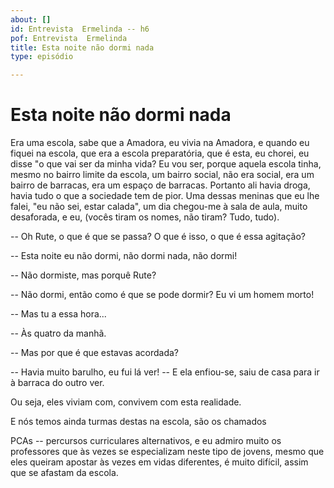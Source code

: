 ```yaml
---
about: []
id: Entrevista  Ermelinda -- h6
pof: Entrevista  Ermelinda
title: Esta noite não dormi nada
type: episódio

---
```

# Esta noite não dormi nada


Era uma escola, sabe que a Amadora, eu vivia na Amadora,
e quando eu fiquei na escola, que era a escola preparatória, que é esta, eu chorei, eu disse
"o que vai ser da minha vida? Eu vou ser, porque aquela escola tinha, mesmo no bairro limite da
escola, um bairro social, não era social, era um bairro de barracas, era um espaço de barracas.
Portanto ali havia droga, havia tudo o que a sociedade tem de pior. Uma dessas meninas que
eu lhe falei, "eu não sei, estar calada", um dia chegou-me à sala de aula, muito desaforada,
e eu, (vocês tiram os nomes, não tiram? Tudo, tudo).

-- Oh Rute, o que é que se passa? O que é isso, o que é essa agitação?

-- Esta noite eu não dormi, não dormi nada,  não dormi!

-- Não dormiste, mas porquê Rute?

-- Não dormi, então como é que se pode dormir? Eu vi um homem morto!

-- Mas tu a essa hora...

-- Às quatro da manhã.

-- Mas por que é que estavas acordada?

-- Havia muito barulho, eu fui lá ver! --
E ela enfiou-se, saiu de casa para ir à barraca do outro ver.

Ou seja, eles viviam com, convivem com esta realidade.

E nós temos ainda turmas destas na escola, são os chamados

PCAs -- percursos curriculares alternativos, e eu admiro muito os professores que às vezes se especializam
neste tipo de jovens, mesmo que eles queiram apostar às vezes em vidas diferentes, é muito
difícil, assim que se afastam da escola.
